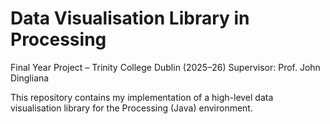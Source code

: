 # Data Visualisation Library in Processing

Final Year Project – Trinity College Dublin (2025–26)
Supervisor: Prof. John Dingliana

This repository contains my implementation of a high-level data visualisation library for the Processing (Java) environment. 

